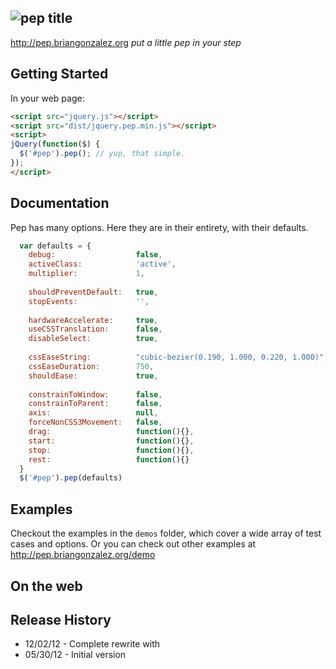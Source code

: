 ![pep title](https://raw.github.com/briangonzalez/jquery.pep.js/master/title.png)
-----
http://pep.briangonzalez.org
*put a little pep in your step*

## Getting Started
In your web page:

```html
<script src="jquery.js"></script>
<script src="dist/jquery.pep.min.js"></script>
<script>
jQuery(function($) {
  $('#pep').pep(); // yup, that simple.
});
</script>
```

## Documentation
Pep has many options. Here they are in their entirety, with their defaults.
```javascript
  var defaults = {                                                               
    debug:                  false,                                        // debug via a small div in the lower-righthand corner of the document 
    activeClass:            'active',                                     // class to add to the DOM el while dragging
    multiplier:             1,                                            // +/- this number to modify to 1:1 ratio of finger/mouse movement to el movement 
  
    shouldPreventDefault:   true,                                         // in some cases, we don't want to prevent the default on our Pep object. your call.
    stopEvents:             '',                                           // space delimited set of events which programmatically cause the object to stop
    
    hardwareAccelerate:     true,                                         // apply the CSS3 silver bullet method to accelerate the pep object: http://indiegamr.com/ios6-html-hardware-acceleration-changes-and-how-to-fix-them/
    useCSSTranslation:      false,                                        // EXPERIMENTAL: use CSS transform translations as opposed to top/left
    disableSelect:          true,                                         // apply `user-select: none` (CSS) to the object
  
    cssEaseString:          "cubic-bezier(0.190, 1.000, 0.220, 1.000)",   // get more css ease params from [ http://matthewlein.com/ceaser/ ]
    cssEaseDuration:        750,                                          // how long should it take (in ms) for the object to get from stop to rest?
    shouldEase:             true,                                         // disable/enable easing
  
    constrainToWindow:      false,                                        // constrain object to the window
    constrainToParent:      false,                                        // constrain object to its parent
    axis:                   null,                                         // constrain object to either 'x' or 'y' axis
    forceNonCSS3Movement:   false,                                        // DO NOT USE: this is subject to come/go. Use at your own ri
    drag:                   function(){},                                 // called continuously while the object is dragging 
    start:                  function(){},                                 // called when dragging starts
    stop:                   function(){},                                 // called when dragging stops
    rest:                   function(){}                                  // called after dragging stops, and object has come to rest
  }
  $('#pep').pep(defaults)
```

## Examples
Checkout the examples in the `demos` folder, which cover a wide array of test cases and options. Or you can check out other examples at http://pep.briangonzalez.org/demo

## On the web

## Release History
  - 12/02/12  -   Complete rewrite with 
  - 05/30/12  -   Initial version

